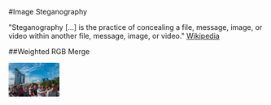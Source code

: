 #Image Steganography


"Steganography [...] is the practice of concealing a file, message, image, or video within another file, message, image, or video."
[Wikipedia](https://en.wikipedia.org/wiki/Steganography)


##Weighted RGB Merge

<img src="images/a.jpg" width="100">